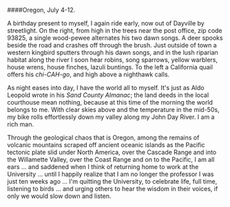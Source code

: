 ####Oregon, July 4-12. 

A birthday present to myself, I again ride early, now out of Dayville by streetlight. On the right, from high in the trees near the post office, zip code 93825, a single wood-pewee alternates his two dawn songs. A deer spooks beside the road and crashes off through the brush. Just outside of town a western kingbird sputters through his dawn songs, and in the lush riparian habitat along the river I soon hear robins, song sparrows, yellow warblers, house wrens, house finches, lazuli buntings. To the left a California quail offers his _chi-CAH-go_, and high above a nighthawk calls. 

As night eases into day, I have the world all to myself. It's just as Aldo Leopold wrote in his _Sand County Almanac_; the land deeds in the local courthouse mean nothing, because at this time of the morning the world belongs to me. With clear skies above and the temperature in the mid-50s, my bike rolls effortlessly down my valley along my John Day River. I am a rich man.

Through the geological chaos that is Oregon, among the remains of volcanic mountains scraped off ancient oceanic islands as the Pacific tectonic plate slid under North America, over the Cascade Range and into the Willamette Valley, over the Coast Range and on to the Pacific, I am all ears ... and saddened when I think of returning home to work at the University ... until I happily realize that I am no longer the professor I was just ten weeks ago ... I'm quitting the University, to celebrate life, full time, listening to birds ... and urging others to hear the wisdom in their voices, if only we would slow down and listen. 
